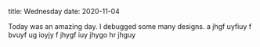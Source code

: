 title: Wednesday
date: 2020-11-04

Today was an amazing day. I debugged some many designs.
a jhgf  uyfiuy f
bvuyf ug ioyjy f
jhygf iuy
jhygo hr jhguy 


